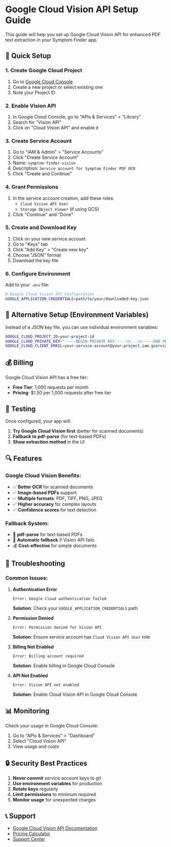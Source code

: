# Google Cloud Vision API Setup Guide

This guide will help you set up Google Cloud Vision API for enhanced PDF text extraction in your Symptom Finder app.

## 🚀 Quick Setup

### 1. Create Google Cloud Project
1. Go to [Google Cloud Console](https://console.cloud.google.com/)
2. Create a new project or select existing one
3. Note your Project ID

### 2. Enable Vision API
1. In Google Cloud Console, go to "APIs & Services" > "Library"
2. Search for "Vision API"
3. Click on "Cloud Vision API" and enable it

### 3. Create Service Account
1. Go to "IAM & Admin" > "Service Accounts"
2. Click "Create Service Account"
3. Name: `symptom-finder-vision`
4. Description: `Service account for Symptom Finder PDF OCR`
5. Click "Create and Continue"

### 4. Grant Permissions
1. In the service account creation, add these roles:
   - `Cloud Vision API User`
   - `Storage Object Viewer` (if using GCS)
2. Click "Continue" and "Done"

### 5. Create and Download Key
1. Click on your new service account
2. Go to "Keys" tab
3. Click "Add Key" > "Create new key"
4. Choose "JSON" format
5. Download the key file

### 6. Configure Environment
Add to your `.env` file:
```bash
# Google Cloud Vision API Configuration
GOOGLE_APPLICATION_CREDENTIALS=path/to/your/downloaded-key.json
```

## 🔧 Alternative Setup (Environment Variables)

Instead of a JSON key file, you can use individual environment variables:

```bash
GOOGLE_CLOUD_PROJECT_ID=your-project-id
GOOGLE_CLOUD_PRIVATE_KEY="-----BEGIN PRIVATE KEY-----\n...\n-----END PRIVATE KEY-----\n"
GOOGLE_CLOUD_CLIENT_EMAIL=your-service-account@your-project.iam.gserviceaccount.com
```

## 💰 Billing

Google Cloud Vision API has a free tier:
- **Free Tier**: 1,000 requests per month
- **Pricing**: $1.50 per 1,000 requests after free tier

## 🧪 Testing

Once configured, your app will:
1. **Try Google Cloud Vision first** (better for scanned documents)
2. **Fallback to pdf-parse** (for text-based PDFs)
3. **Show extraction method** in the UI

## 🔍 Features

### Google Cloud Vision Benefits:
- ✅ **Better OCR** for scanned documents
- ✅ **Image-based PDFs** support
- ✅ **Multiple formats**: PDF, TIFF, PNG, JPEG
- ✅ **Higher accuracy** for complex layouts
- ✅ **Confidence scores** for text detection

### Fallback System:
- 📄 **pdf-parse** for text-based PDFs
- 🔄 **Automatic fallback** if Vision API fails
- 💰 **Cost-effective** for simple documents

## 🚨 Troubleshooting

### Common Issues:

1. **Authentication Error**
   ```
   Error: Google Cloud authentication failed
   ```
   **Solution**: Check your `GOOGLE_APPLICATION_CREDENTIALS` path

2. **Permission Denied**
   ```
   Error: Permission denied for Vision API
   ```
   **Solution**: Ensure service account has `Cloud Vision API User` role

3. **Billing Not Enabled**
   ```
   Error: Billing account required
   ```
   **Solution**: Enable billing in Google Cloud Console

4. **API Not Enabled**
   ```
   Error: Vision API not enabled
   ```
   **Solution**: Enable Cloud Vision API in Google Cloud Console

## 📊 Monitoring

Check your usage in Google Cloud Console:
1. Go to "APIs & Services" > "Dashboard"
2. Select "Cloud Vision API"
3. View usage and costs

## 🔒 Security Best Practices

1. **Never commit** service account keys to git
2. **Use environment variables** for production
3. **Rotate keys** regularly
4. **Limit permissions** to minimum required
5. **Monitor usage** for unexpected charges

## 📞 Support

- [Google Cloud Vision API Documentation](https://cloud.google.com/vision/docs)
- [Pricing Calculator](https://cloud.google.com/products/calculator)
- [Support Center](https://cloud.google.com/support)
